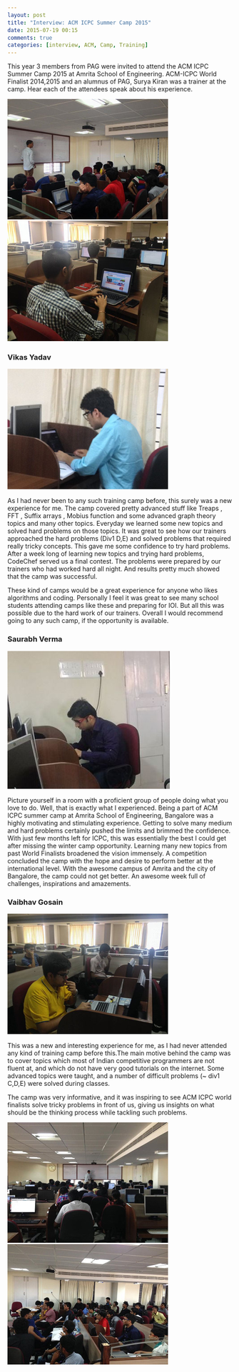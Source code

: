 ```yaml
---
layout: post
title: "Interview: ACM ICPC Summer Camp 2015"
date: 2015-07-19 00:15
comments: true
categories: [interview, ACM, Camp, Training]
---
```


This year 3 members from PAG were invited to attend the ACM ICPC Summer Camp 2015 at Amrita School of Engineering. ACM-ICPC World Finalist 2014,2015 and an alumnus of PAG, Surya Kiran was a trainer at the camp. Hear each of the attendees speak about his experience.

![](./images/posts/ACM-ICPC-Camp-Interview/camp1.jpg)
![](./images/posts/ACM-ICPC-Camp-Interview/surya.jpg)

### Vikas Yadav

<img src = "./images/posts/ACM-ICPC-Camp-Interview/vikas.jpg">

As I had never been to any such training camp before, this surely was a new experience for me. The camp covered pretty advanced stuff like Treaps , FFT , Suffix arrays , Mobius function and some advanced graph theory topics and many other topics. Everyday we learned some new topics and solved hard problems on those topics. It was great to see how our trainers approached the hard problems (Div1 D,E) and solved problems that required really tricky concepts. This gave me some confidence to try hard problems. After a week long of learning new topics and trying hard problems, CodeChef served us a final contest. The problems were prepared by our trainers who had worked hard all night. And results pretty much showed that the camp was successful. 

These kind of camps would be a great experience for anyone who likes algorithms and coding. Personally I feel it was great to see many school students attending camps like these and preparing for IOI. But all this was possible due to the hard work of our trainers. Overall I would recommend going to any such camp, if the opportunity is available.

### Saurabh Verma

<img src = "./images/posts/ACM-ICPC-Camp-Interview/verma.jpg">

Picture yourself in a room with a proficient group of people doing what you love to do. Well, that is exactly what I experienced. Being a part of ACM ICPC summer camp at Amrita School of Engineering, Bangalore was a highly motivating and stimulating experience. Getting to solve many medium and hard problems certainly pushed the limits and brimmed the confidence. With just few months left for ICPC, this was essentially the best I could get after missing the winter camp opportunity. Learning many new topics from past World Finalists broadened the vision immensely. A competition concluded the camp with the hope and desire to perform better at the international level. With the awesome campus of Amrita and the city of Bangalore, the camp could not get better. An awesome week full of challenges, inspirations and amazements.

### Vaibhav Gosain

<img src = "./images/posts/ACM-ICPC-Camp-Interview/gosain.jpg">

This was a new and interesting experience for me, as I had never attended any kind of training camp before this.The main motive behind the camp was to cover topics which most of Indian competitive programmers are not fluent at, and which do not have very good tutorials on the internet. Some advanced topics were taught, and a number of difficult problems (~ div1 C,D,E) were solved during classes.

The camp was very informative, and it was inspiring to see ACM ICPC world finalists solve tricky problems in front of us, giving us insights on what should be the thinking process while tackling such problems.

![](./images/posts/ACM-ICPC-Camp-Interview/camp3.jpg)
![](./images/posts/ACM-ICPC-Camp-Interview/camp2.jpg)